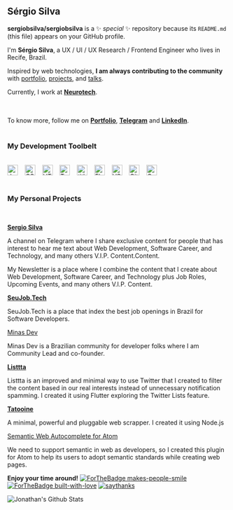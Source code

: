 ## Sérgio Silva

**sergiobsilva/sergiobsilva** is a ✨ _special_ ✨ repository because its `README.md` (this file) appears on your GitHub profile.

I'm **Sérgio Silva**, a UX / UI / UX Research / Frontend Engineer who lives in Recife, Brazil.

Inspired by web technologies, **I am always contributing to the community** with [portfolio](https://sergiobsilva.github.io/ux/), [projects](https://github.com/sergiobsilva), and [talks](https://speakerdeck.com/sergiobsilva).

Currently, I work at **[Neurotech](https://www.neurolake.io/index.html)**. 

<br><br>
To know more, follow me on **[Portfolio](https://sergiobsilva.github.io/ux/)**, **[Telegram](https://t.me.com/)** and **[LinkedIn](https://www.linkedin.com/in/sergiobslva/)**.
<br><br>
### My Development Toolbelt
<br><img alt="JavaScript" title="JavaScript" src="https://user-images.githubusercontent.com/1680157/87443764-4af82c80-c5cc-11ea-82c2-c368ee12cf6d.png" height="24">&nbsp;&nbsp;&nbsp;&nbsp;<img alt="CSS" title="CSS" src="https://user-images.githubusercontent.com/1680157/87443759-4a5f9600-c5cc-11ea-8ae0-715433c1f781.png" height="24">&nbsp;&nbsp;&nbsp;&nbsp;<img alt="HTML" title="HTML" src="https://user-images.githubusercontent.com/1680157/87443762-4af82c80-c5cc-11ea-85cf-57be0e83c169.png" height="24">&nbsp;&nbsp;&nbsp;&nbsp;<img alt="TypeScript" title="TypeScript" src="https://user-images.githubusercontent.com/1680157/87443766-4af82c80-c5cc-11ea-8a13-a651f150fa99.png" height="24">&nbsp;&nbsp;&nbsp;&nbsp;<img alt=" title=" title="Node.js" src="https://user-images.githubusercontent.com/1680157/87443758-4a5f9600-c5cc-11ea-8f63-92e126a1145b.png" height="24">&nbsp;&nbsp;&nbsp;&nbsp;<img alt="Flutter" title="Flutter" src="https://user-images.githubusercontent.com/1680157/87443756-49c6ff80-c5cc-11ea-9052-ecd76bb5ce81.png" height="24">&nbsp;&nbsp;&nbsp;&nbsp;<img alt="VS Code" title="VS Code" src="https://user-images.githubusercontent.com/1680157/87443751-492e6900-c5cc-11ea-9854-f82d4d921133.png" height="24">&nbsp;&nbsp;&nbsp;&nbsp;<img alt="Git" title="Git" src="https://user-images.githubusercontent.com/1680157/87443755-49c6ff80-c5cc-11ea-954a-579f7c72873a.png" height="24">&nbsp;&nbsp;&nbsp;&nbsp;<img alt="Google Chrome" title="Google Chrome" src="https://user-images.githubusercontent.com/1680157/87443745-47fd3c00-c5cc-11ea-878f-44f34572775e.png" height="24"><br><br>
### My Personal Projects
<br>

**[Sergio Silva](https://sergiobsilva.github.io/ux/)**

A channel on Telegram where I share exclusive content for people that has interest to hear me text about Web Development, Software Career, and Technology, and many others V.I.P. Content.Content.


My Newsletter is a place where I combine the content that I create about Web Development, Software Career, and Technology plus Job Roles, Upcoming Events, and many others V.I.P. Content.

**[SeuJob.Tech](https://seujob.tech)**

SeuJob.Tech is a place that index the best job openings in Brazil for Software Developers.

[Minas Dev](https://minasdev.org)

Minas Dev is a Brazilian community for developer folks where I am Community Lead and co-founder.

**[Listtta](https://listtta.com)**

Listtta is an improved and minimal way to use Twitter that I created to filter the content based in our real interests instead of unnecessary notification spamming. I created it using Flutter exploring the Twitter Lists feature.

**[Tatooine](https://github.com/obetomuniz/tatooine)**

A minimal, powerful and pluggable web scrapper. I created it using Node.js

[Semantic Web Autocomplete for Atom](https://github.com/obetomuniz/autocomplete-semantic-web)

We need to support semantic in web as developers, so I created this plugin for Atom to help its users to adopt semantic standards while creating web pages.

**Enjoy your time around!**
[![ForTheBadge makes-people-smile](http://ForTheBadge.com/images/badges/makes-people-smile.svg)](http://ForTheBadge.com)
[![ForTheBadge built-with-love](http://ForTheBadge.com/images/badges/built-with-love.svg)](https://GitHub.com/Naereen/)
[![saythanks](https://img.shields.io/badge/say-thanks-ff69b4.svg)](https://saythanks.io/to/kennethreitz)

<img align="left" alt="Jonathan's Github Stats" src="https://github-readme-stats.vercel.app/api/?username=sergiobsilva&theme=" data-canonical-src="https://github-readme-stats.vercel.app/api?username=sergiobsilva&amp;show_icons=true&amp;hide_border=true" style="max-width:100%;">
